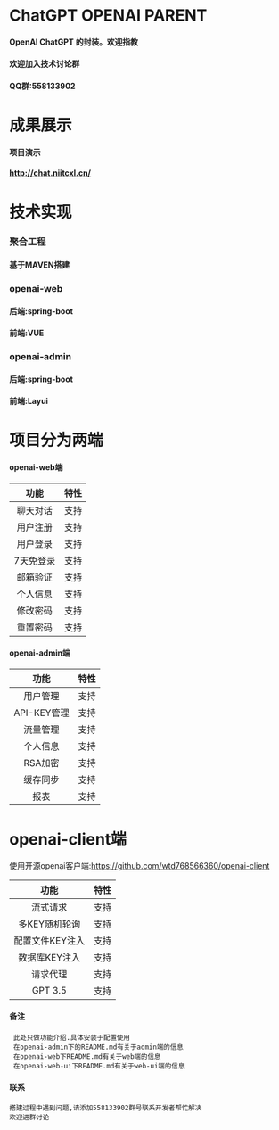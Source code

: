 # ChatGPT OPENAI PARENT

#### OpenAI ChatGPT 的封装。欢迎指教

#### 欢迎加入技术讨论群
#### QQ群:558133902

# 成果展示

#### 项目演示
#### http://chat.niitcxl.cn/

# 技术实现
### 聚合工程
#### 基于MAVEN搭建

### openai-web
#### 后端:spring-boot
#### 前端:VUE

### openai-admin
#### 后端:spring-boot
#### 前端:Layui

# 项目分为两端
#### openai-web端
|   功能    | 特性  |
|:-------:|:---:|
|  聊天对话   | 支持  |
|  用户注册   | 支持  |
|  用户登录   | 支持  |
|  7天免登录  | 支持  |
|  邮箱验证   | 支持  |
|  个人信息   | 支持  |
|  修改密码   | 支持  |
|  重置密码   | 支持  |


#### openai-admin端
|    功能     | 特性  |
|:---------:|:---:|
|   用户管理    | 支持  |
| API-KEY管理 | 支持  |
|   流量管理    | 支持  |
|   个人信息    | 支持  |
|   RSA加密   | 支持  |
|   缓存同步    | 支持  |
|    报表     | 支持  |
# openai-client端
使用开源openai客户端:https://github.com/wtd768566360/openai-client

|    功能     | 特性  |
|:---------:|:---:|
|   流式请求    | 支持  |
| 多KEY随机轮询  | 支持  |
| 配置文件KEY注入 | 支持  |
| 数据库KEY注入  | 支持  |
|   请求代理    | 支持  |
|  GPT 3.5  | 支持  |


#### 备注
```text
 此处只做功能介绍.具体安装于配置使用
 在openai-admin下的README.md有关于admin端的信息
 在openai-web下README.md有关于web端的信息
 在openai-web-ui下README.md有关于web-ui端的信息
```

#### 联系
```text
搭建过程中遇到问题,请添加558133902群号联系开发者帮忙解决
欢迎进群讨论
```





